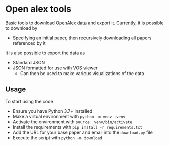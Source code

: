 # Open alex tools

Basic tools to download [OpenAlex](openalex.org) data and export it.
Currently, it is possible to download by

* Specifying an initial paper, then recursively downloading all papers referenced by it

It is also possible to export the data as

* Standard JSON
* JSON formatted for use with VOS viewer
	* Can then be used to make various visualizations of the data

## Usage

To start using the code

* Ensure you have Python 3.7+ installed
* Make a virtual environment with `python -m venv .venv`
* Activate the environment with `source .venv/bin/activate`
* Install the requirements with `pip install -r requirements.txt`
* Add the URL for your base paper and email into the `download.py` file
* Execute the script with `python -m download`

